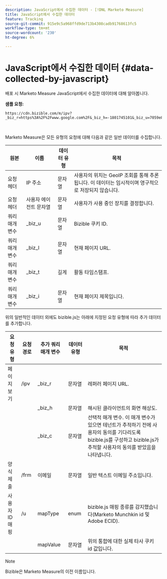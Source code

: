 ```yaml
---
description: JavaScript에서 수집한 데이터 - [!DNL Marketo Measure]
title: JavaScript에서 수집한 데이터
feature: Tracking
source-git-commit: 915e9c5a968ffd9de713b4308cadb91768613fc5
workflow-type: tm+mt
source-wordcount: '230'
ht-degree: 6%

---
```


# JavaScript에서 수집한 데이터 {#data-collected-by-javascript}

배포 시 Marketo Measure JavaScript에서 수집한 데이터에 대해 알아봅니다.

**샘플 요청:**

```
https://cdn.bizible.com/m/ipv?_biz_r=https%3A%2F%2Fwww.google.com%2F&_biz_h=-1801745101&_biz_u=7059e81415f34f7bbaf40fe32fdcba21&_biz_s=8cbeed&_biz_l=https%3A%2F%2Fwww.zendesk.com%2Fservice%2F&_biz_t=1676483822155&_biz_i=Customer%20service%20software%20for%20the%20best%20customer%20experiences%20%7C%20Zendesk&_biz_n=0&rnd=235938&cdn_o=a&_biz_z=1676483822155
```

<br>

Marketo Measure은 모든 유형의 요청에 대해 다음과 같은 일반 데이터를 수집합니다.

<table>
<thead>
  <tr>
    <th>원본</th>
    <th>이름</th>
    <th>데이터 유형</th>
    <th>목적</th>
  </tr>
</thead>
<tbody>
  <tr>
    <td>요청 헤더</td>
    <td>IP 주소</td>
    <td>문자열</td>
    <td>사용자의 위치는 GeoIP 조회를 통해 추론됩니다. 이 데이터는 임시적이며 영구적으로 저장되지 않습니다.</td>
  </tr>
  <tr>
    <td>요청 헤더</td>
    <td>사용자 에이전트 문자열</td>
    <td>문자열</td>
    <td>사용자가 사용 중인 장치를 결정합니다.</td>
  </tr>
  <tr>
    <td>쿼리 매개 변수</td>
    <td>_biz_u</td>
    <td>문자열</td>
    <td>Bizible 쿠키 ID.</td>
  </tr>
  <tr>
    <td>쿼리 매개 변수</td>
    <td>_biz_l</td>
    <td>문자열</td>
    <td>현재 페이지 URL.</td>
  </tr>
  <tr>
    <td>쿼리 매개 변수</td>
    <td>_biz_t</td>
    <td>길게</td>
    <td>활동 타임스탬프.</td>
  </tr>
  <tr>
    <td>쿼리 매개 변수</td>
    <td>_biz_i</td>
    <td>문자열</td>
    <td>현재 페이지 제목입니다.</td>
  </tr>
</tbody>
</table>

위의 일반적인 데이터 외에도 bizible.js는 아래에 지정된 요청 유형에 따라 추가 데이터를 추가합니다.

<table>
<thead>
  <tr>
    <th>요청 유형</th>
    <th>요청 경로</th>
    <th>추가 쿼리 매개 변수</th>
    <th>데이터 유형</th>
    <th>목적</th>
  </tr>
</thead>
<tbody>
  <tr>
    <td>페이지 보기</td>
    <td>/ipv</td>
    <td>_biz_r</td>
    <td>문자열</td>
    <td>레퍼러 페이지 URL.</td>
  </tr>
  <tr>
    <td></td>
    <td></td>
    <td>_biz_h</td>
    <td>문자열</td>
    <td>해시된 클라이언트의 화면 해상도.</td>
  </tr>
  <tr>
    <td></td>
    <td></td>
    <td>_biz_c</td>
    <td>문자열</td>
    <td>선택적 매개 변수. 이 매개 변수가 있으면 테넌트가 추적하기 전에 사용자의 동의를 기다리도록 bizible.js를 구성하고 bizible.js가 추적할 사용자의 동의를 받았음을 나타냅니다.</td>
  </tr>
  <tr>
    <td>양식 제출</td>
    <td>/frm</td>
    <td>이메일</td>
    <td>문자열</td>
    <td>일반 텍스트 이메일 주소입니다.</td>
  </tr>
  <tr>
    <td>사용자 ID 매핑</td>
    <td>/u</td>
    <td>mapType</td>
    <td>enum</td>
    <td>bizible.js 매핑 종류를 감지했습니다(Marketo Munchkin id 및 Adobe ECID).</td>
  </tr>
  <tr>
    <td></td>
    <td></td>
    <td>mapValue</td>
    <td>문자열</td>
    <td>위의 통합에 대한 실제 타사 쿠키 id 값입니다.</td>
  </tr>
</tbody>
</table>

>[!NOTE]
>
>Bizible은 Marketo Measure의 이전 이름입니다.
